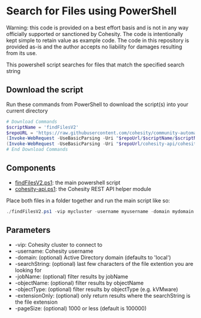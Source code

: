 # Search for Files using PowerShell

Warning: this code is provided on a best effort basis and is not in any way officially supported or sanctioned by Cohesity. The code is intentionally kept simple to retain value as example code. The code in this repository is provided as-is and the author accepts no liability for damages resulting from its use.

This powershell script searches for files that match the specified search string

## Download the script

Run these commands from PowerShell to download the script(s) into your current directory

```powershell
# Download Commands
$scriptName = 'findFilesV2'
$repoURL = 'https://raw.githubusercontent.com/cohesity/community-automation-samples/main/powershell'
(Invoke-WebRequest -UseBasicParsing -Uri "$repoUrl/$scriptName/$scriptName.ps1").content | Out-File "$scriptName.ps1"; (Get-Content "$scriptName.ps1") | Set-Content "$scriptName.ps1"
(Invoke-WebRequest -UseBasicParsing -Uri "$repoUrl/cohesity-api/cohesity-api.ps1").content | Out-File cohesity-api.ps1; (Get-Content cohesity-api.ps1) | Set-Content cohesity-api.ps1
# End Download Commands
```

## Components

* [findFilesV2.ps1](https://raw.githubusercontent.com/cohesity/community-automation-samples/main/powershell/findFilesV2/findFilesV2.ps1): the main powershell script
* [cohesity-api.ps1](https://raw.githubusercontent.com/cohesity/community-automation-samples/main/powershell/cohesity-api/cohesity-api.ps1): the Cohesity REST API helper module

Place both files in a folder together and run the main script like so:

```powershell
./findFilesV2.ps1 -vip mycluster -username myusername -domain mydomain.net -searchString gif -extensionOnly
```

## Parameters

* -vip: Cohesity cluster to connect to
* -username: Cohesity username
* -domain: (optional) Active Directory domain (defaults to 'local')
* -searchString: (optional) last few characters of the file extention you are looking for
* -jobName: (optional) filter results by jobName
* -objectName: (optional) filter results by objectName
* -objectType: (optional) filter results by objectType (e.g. kVMware)
* -extensionOnly: (optional) only return results where the searchString is the file extension
* -pageSize: (optional) 1000 or less (default is 100000)
